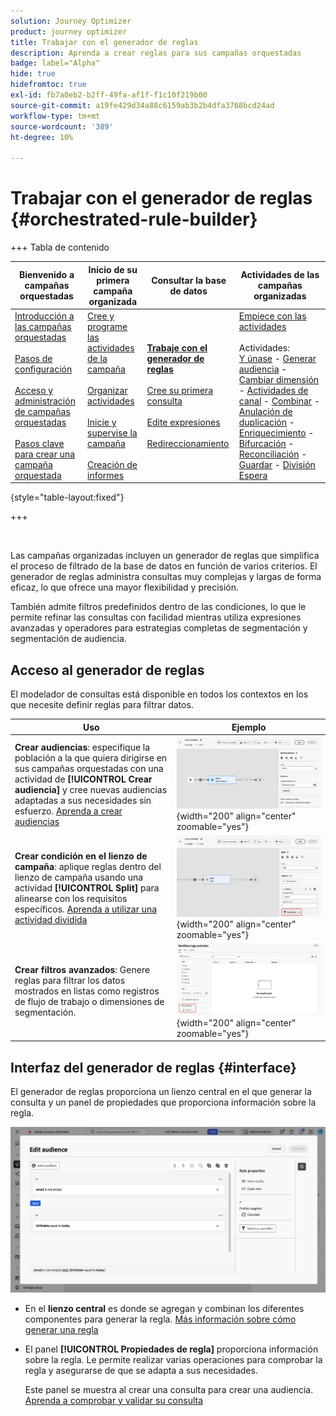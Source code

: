 ```yaml
---
solution: Journey Optimizer
product: journey optimizer
title: Trabajar con el generador de reglas
description: Aprenda a crear reglas para sus campañas orquestadas
badge: label="Alpha"
hide: true
hidefromtoc: true
exl-id: fb7a0eb2-b2ff-49fa-af1f-f1c10f219b00
source-git-commit: a19fe429d34a88c6159ab3b2b4dfa3768bcd24ad
workflow-type: tm+mt
source-wordcount: '389'
ht-degree: 10%

---
```



# Trabajar con el generador de reglas {#orchestrated-rule-builder}

+++ Tabla de contenido

| Bienvenido a campañas orquestadas | Inicio de su primera campaña organizada | Consultar la base de datos | Actividades de las campañas organizadas |
|---|---|---|---|
| [Introducción a las campañas orquestadas](gs-orchestrated-campaigns.md)<br/><br/>[Pasos de configuración](configuration-steps.md)<br/><br/>[Acceso y administración de campañas orquestadas](access-manage-orchestrated-campaigns.md)<br/><br/>[Pasos clave para crear una campaña orquestada](gs-campaign-creation.md) | [Cree y programe las actividades de la campaña](create-orchestrated-campaign.md)<br/><br/>[Organizar actividades](orchestrate-activities.md)<br/><br/>[Inicie y supervise la campaña](start-monitor-campaigns.md)<br/><br/>[Creación de informes](reporting-campaigns.md) | <b>[Trabaje con el generador de reglas](orchestrated-rule-builder.md)</b><br/><br/>[Cree su primera consulta](build-query.md)<br/><br/>[Edite expresiones](edit-expressions.md)<br/><br/>[Redireccionamiento](retarget.md) | [Empiece con las actividades](activities/about-activities.md)<br/><br/>Actividades:<br/>[Y únase](activities/and-join.md) - [Generar audiencia](activities/build-audience.md) - [Cambiar dimensión](activities/change-dimension.md) - [Actividades de canal](activities/channels.md) - [Combinar](activities/combine.md) - [Anulación de duplicación](activities/deduplication.md) - [Enriquecimiento](activities/enrichment.md) - [Bifurcación](activities/fork.md) - [Reconciliación](activities/reconciliation.md) - [Guardar](activities/save-audience.md) - [División](activities/split.md) [Espera](activities/wait.md) |

{style="table-layout:fixed"}

+++

<br/>

Las campañas organizadas incluyen un generador de reglas que simplifica el proceso de filtrado de la base de datos en función de varios criterios. El generador de reglas administra consultas muy complejas y largas de forma eficaz, lo que ofrece una mayor flexibilidad y precisión.

También admite filtros predefinidos dentro de las condiciones, lo que le permite refinar las consultas con facilidad mientras utiliza expresiones avanzadas y operadores para estrategias completas de segmentación y segmentación de audiencia.

## Acceso al generador de reglas

El modelador de consultas está disponible en todos los contextos en los que necesite definir reglas para filtrar datos.

| Uso | Ejemplo |
|  ---  |  ---  |
| **Crear audiencias**: especifique la población a la que quiera dirigirse en sus campañas orquestadas con una actividad de **[!UICONTROL Crear audiencia]** y cree nuevas audiencias adaptadas a sus necesidades sin esfuerzo. [Aprenda a crear audiencias](../orchestrated/activities/build-audience.md) | ![Imagen que muestra cómo acceder a la interfaz de creación de audiencias](assets/query-access-audience.png){width="200" align="center" zoomable="yes"} |
| **Crear condición en el lienzo de campaña**: aplique reglas dentro del lienzo de campaña usando una actividad **[!UICONTROL Split]** para alinearse con los requisitos específicos. [Aprenda a utilizar una actividad dividida](../orchestrated/activities/split.md) | ![Imagen que muestra cómo acceder a las opciones de personalización del flujo de trabajo](assets/query-access-split.png){width="200" align="center" zoomable="yes"} |
| **Crear filtros avanzados**: Genere reglas para filtrar los datos mostrados en listas como registros de flujo de trabajo o dimensiones de segmentación. | ![Imagen que muestra cómo personalizar filtros de lista](assets/query-access-advanced-filters.png){width="200" align="center" zoomable="yes"} |

## Interfaz del generador de reglas {#interface}

El generador de reglas proporciona un lienzo central en el que generar la consulta y un panel de propiedades que proporciona información sobre la regla.

![Imagen que muestra la interfaz del generador de reglas](assets/rule-builder-interface.png)

* En el **lienzo central** es donde se agregan y combinan los diferentes componentes para generar la regla. [Más información sobre cómo generar una regla](../orchestrated/build-query.md)

* El panel **[!UICONTROL Propiedades de regla]** proporciona información sobre la regla. Le permite realizar varias operaciones para comprobar la regla y asegurarse de que se adapta a sus necesidades.

  Este panel se muestra al crear una consulta para crear una audiencia. [Aprenda a comprobar y validar su consulta](build-query.md#check-and-validate-your-query)

